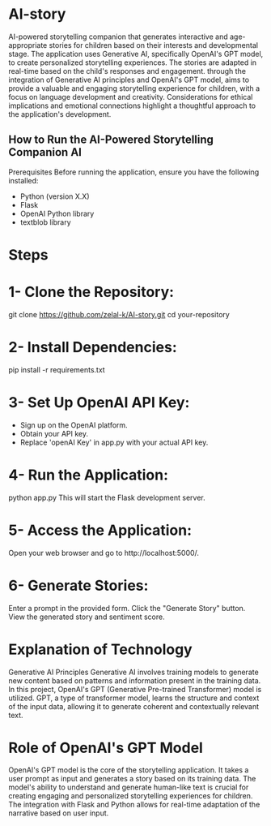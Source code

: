 # AI-story
AI-powered storytelling companion that generates interactive and age-appropriate stories for children based on their interests and developmental stage. 
The application uses Generative AI, specifically OpenAI's GPT model, to create personalized storytelling experiences. The stories are adapted in real-time based on the child's responses and engagement.
 through the integration of Generative AI principles and OpenAI's GPT model, aims to provide a valuable and engaging storytelling experience for children, with a focus on language development and creativity. Considerations for ethical implications and emotional connections highlight a thoughtful approach to the application's development.
 ## How to Run the AI-Powered Storytelling Companion AI
Prerequisites
Before running the application, ensure you have the following installed:

- Python (version X.X)
- Flask
- OpenAI Python library
- textblob library

# Steps
# 1- Clone the Repository:

git clone https://github.com/zelal-k/AI-story.git
cd your-repository

# 2- Install Dependencies:

pip install -r requirements.txt

# 3- Set Up OpenAI API Key:

* Sign up on the OpenAI platform.
* Obtain your API key.
* Replace 'openAI Key' in app.py with your actual API key.

# 4- Run the Application:

python app.py
This will start the Flask development server.

# 5- Access the Application:
Open your web browser and go to http://localhost:5000/.

# 6- Generate Stories:

Enter a prompt in the provided form.
Click the "Generate Story" button.
View the generated story and sentiment score.

# Explanation of Technology
Generative AI Principles
Generative AI involves training models to generate new content based on patterns and information present in the training data. In this project, OpenAI's GPT (Generative Pre-trained Transformer) model is utilized. GPT, a type of transformer model, learns the structure and context of the input data, allowing it to generate coherent and contextually relevant text.

# Role of OpenAI's GPT Model
OpenAI's GPT model is the core of the storytelling application. It takes a user prompt as input and generates a story based on its training data. The model's ability to understand and generate human-like text is crucial for creating engaging and personalized storytelling experiences for children. The integration with Flask and Python allows for real-time adaptation of the narrative based on user input.
